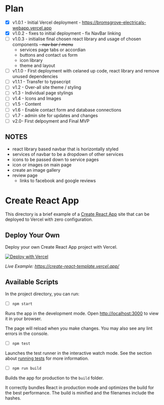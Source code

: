 # Plan 

- [x] v1.0.1 - Initial Vercel deployment - https://bromsgrove-electricals-webapp.vercel.app
- [x] v1.0.2 - fixes to initial deployment - fix NavBar linking
- [ ] v1.0.3 - initialise final chosen react library and usage of chosen components 
  ~~- nav bar / menu~~ 
  - services page tabs or accordian 
  - buttons and contact us form 
  - icon library 
  - theme and layout 
- [ ] v1.1.0 - First deployment with celaned up code, react library and remove unused dependencies  
- [ ] v1.1.1 - Transfer to typsecript 
- [ ] v1.2 - Over-all site theme / styling 
- [ ] v1.3 - Individual page stylings 
- [ ] v1.4 - Icons and Images 
- [ ] v1.5 - Content 
- [ ] v1.6 - Enable contact form and database connections 
- [ ] v1.7 - admin site for updates and changes 
- [ ] v2.0-  First delpoyment and Final MVP

## NOTES 
- react library based navbar that is horizontally styled 
- services of navbar to be a dropdown of other services
- icons to be passed down to service pages 
- icon or images on main page 
- create an image gallery
- review page 
  - links to facebook and google reviews


# Create React App

This directory is a brief example of a [Create React App](https://github.com/facebook/create-react-app) site that can be deployed to Vercel with zero configuration.

## Deploy Your Own

Deploy your own Create React App project with Vercel.

[![Deploy with Vercel](https://vercel.com/button)](https://vercel.com/new/clone?repository-url=https://github.com/vercel/vercel/tree/main/examples/create-react-app&template=create-react-app)

_Live Example: https://create-react-template.vercel.app/_

## Available Scripts

In the project directory, you can run:

- [ ] `npm start`

Runs the app in the development mode. Open [http://localhost:3000](http://localhost:3000) to view it in your browser.

The page will reload when you make changes. You may also see any lint errors in the console.

- [ ] `npm test`

Launches the test runner in the interactive watch mode. See the section about [running tests](https://facebook.github.io/create-react-app/docs/running-tests) for more information.

- [ ] `npm run build`

Builds the app for production to the `build` folder.

It correctly bundles React in production mode and optimizes the build for the best performance. The build is minified and the filenames include the hashes.
